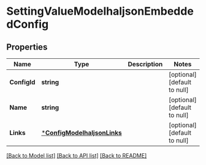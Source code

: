 # SettingValueModelhaljsonEmbeddedConfig

## Properties
Name | Type | Description | Notes
------------ | ------------- | ------------- | -------------
**ConfigId** | **string** |  | [optional] [default to null]
**Name** | **string** |  | [optional] [default to null]
**Links** | [***ConfigModelhaljsonLinks**](ConfigModelhaljson__links.md) |  | [optional] [default to null]

[[Back to Model list]](../README.md#documentation-for-models) [[Back to API list]](../README.md#documentation-for-api-endpoints) [[Back to README]](../README.md)

